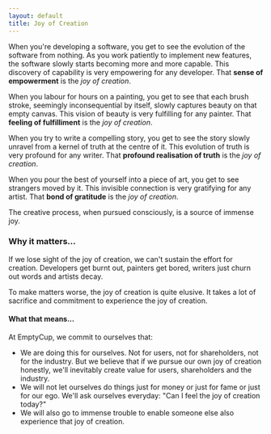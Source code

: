 ```yaml
---
layout: default
title: Joy of Creation
---
```



When you're developing a software, you get to see the evolution of the software from nothing. As you work patiently to implement new features, the software slowly starts becoming more and more capable. This discovery of capability is very empowering for any developer. That __sense of empowerment__ is the _joy of creation_.


When you labour for hours on a painting, you get to see that each brush stroke, seemingly inconsequential by itself, slowly captures beauty on that empty canvas. This vision of beauty is very fulfilling for any painter. That __feeling of fulfilliment__ is the _joy of creation_.


When you try to write a compelling story, you get to see the story slowly unravel from a kernel of truth at the centre of it. This evolution of truth is very profound for any writer. That __profound realisation of truth__ is the _joy of creation_.


When you pour the best of yourself into a piece of art, you get to see strangers moved by it. This invisible connection is very gratifying for any artist. That __bond of gratitude__ is the _joy of creation_.


The creative process, when pursued consciously, is a source of immense joy. 


### Why it matters...

If we lose sight of the joy of creation, we can't sustain the effort for creation. Developers get burnt out, painters get bored, writers just churn out words and artists decay.

To make matters worse, the joy of creation is quite elusive. It takes a lot of sacrifice and commitment to experience the joy of creation.


#### What that means...

At EmptyCup, we commit to ourselves that:

- We are doing this for ourselves. Not for users, not for shareholders, not for the industry. But we believe that if we pursue our own joy of creation honestly, we'll inevitably create value for users, shareholders and the industry.
- We will not let ourselves do things just for money or just for fame or just for our ego. We'll ask ourselves everyday: "Can I feel the joy of creation today?"
- We will also go to immense trouble to enable someone else also experience that joy of creation.

























